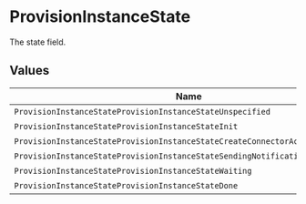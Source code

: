 # ProvisionInstanceState

The state field.


## Values

| Name                                                                          | Value                                                                         |
| ----------------------------------------------------------------------------- | ----------------------------------------------------------------------------- |
| `ProvisionInstanceStateProvisionInstanceStateUnspecified`                     | PROVISION_INSTANCE_STATE_UNSPECIFIED                                          |
| `ProvisionInstanceStateProvisionInstanceStateInit`                            | PROVISION_INSTANCE_STATE_INIT                                                 |
| `ProvisionInstanceStateProvisionInstanceStateCreateConnectorActionsForTarget` | PROVISION_INSTANCE_STATE_CREATE_CONNECTOR_ACTIONS_FOR_TARGET                  |
| `ProvisionInstanceStateProvisionInstanceStateSendingNotifications`            | PROVISION_INSTANCE_STATE_SENDING_NOTIFICATIONS                                |
| `ProvisionInstanceStateProvisionInstanceStateWaiting`                         | PROVISION_INSTANCE_STATE_WAITING                                              |
| `ProvisionInstanceStateProvisionInstanceStateDone`                            | PROVISION_INSTANCE_STATE_DONE                                                 |